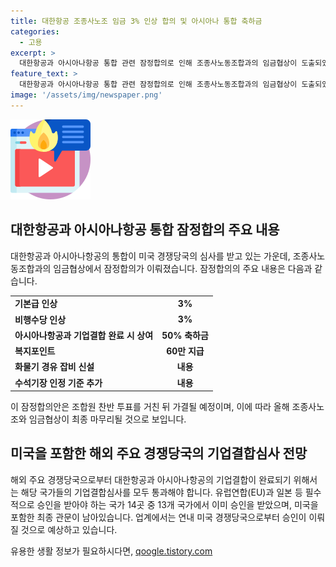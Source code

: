 ```yaml
---
title: 대한항공 조종사노조 임금 3% 인상 합의 및 아시아나 통합 축하금
categories:
  - 고용
excerpt: >
  대한항공과 아시아나항공 통합 관련 잠정합의로 인해 조종사노동조합과의 임금협상이 도출되었다. 이번 합의는 기본급과 비행수당 3% 인상, 기업결합 완료 시 상여 50% 축하금, 복지포인트 60만 지급, 화물기 경유 잡비 신설 등을 포함하고 있다. 통합은 해외 주요 경쟁당국 기업결합심사 절차를 거쳤으며, 미국 심사가 최종 관문으로 남아있는 상황이다. 미국 경쟁당국으로부터의 승인을 향해 향후 발전이 예상되고 있다.
feature_text: >
  대한항공과 아시아나항공 통합 관련 잠정합의로 인해 조종사노동조합과의 임금협상이 도출되었다. 이번 합의는 기본급과 비행수당 3% 인상, 기업결합 완료 시 상여 50% 축하금, 복지포인트 60만 지급, 화물기 경유 잡비 신설 등을 포함하고 있다. 통합은 해외 주요 경쟁당국 기업결합심사 절차를 거쳤으며, 미국 심사가 최종 관문으로 남아있는 상황이다. 미국 경쟁당국으로부터의 승인을 향해 향후 발전이 예상되고 있다.
image: '/assets/img/newspaper.png'
---
```


<p><img src="/assets/img/news.png" alt="rentncar 속보" /></p>

<h2 data-ke-size="size26">대한항공과 아시아나항공 통합 잠정합의 주요 내용</h2>

<p data-ke-size="size16">대한항공과 아시아나항공의 통합이 미국 경쟁당국의 심사를 받고 있는 가운데, 조종사노동조합과의 임금협상에서 잠정합의가 이뤄졌습니다. 잠정합의의 주요 내용은 다음과 같습니다.</p>

<table>
  <tr>
    <td><b>기본급 인상</b></td>
    <td style="text-align: center; height: 17px;"><b>3%</b></td>
  </tr>
  <tr>
    <td><b>비행수당 인상</b></td>
    <td style="text-align: center; height: 17px;"><b>3%</b></td>
  </tr>
  <tr>
    <td><b>아시아나항공과 기업결합 완료 시 상여</b></td>
    <td style="text-align: center; height: 17px;"><b>50% 축하금</b></td>
  </tr>
  <tr>
    <td><b>복지포인트</b></td>
    <td style="text-align: center; height: 17px;"><b>60만 지급</b></td>
  </tr>
  <tr>
    <td><b>화물기 경유 잡비 신설</b></td>
    <td style="text-align: center; height: 17px;"><b>내용</b></td>
  </tr>
  <tr>
    <td><b>수석기장 인정 기준 추가</b></td>
    <td style="text-align: center; height: 17px;"><b>내용</b></td>
  </tr>
</table>

<p data-ke-size="size16">이 잠정합의안은 조합원 찬반 투표를 거친 뒤 가결될 예정이며, 이에 따라 올해 조종사노조와 임금협상이 최종 마무리될 것으로 보입니다.</p>

<h2 data-ke-size="size26">미국을 포함한 해외 주요 경쟁당국의 기업결합심사 전망</h2>

<p data-ke-size="size16">해외 주요 경쟁당국으로부터 대한항공과 아시아나항공의 기업결합이 완료되기 위해서는 해당 국가들의 기업결합심사를 모두 통과해야 합니다. 유럽연합(EU)과 일본 등 필수적으로 승인을 받아야 하는 국가 14곳 중 13개 국가에서 이미 승인을 받았으며, 미국을 포함한 최종 관문이 남아있습니다. 업계에서는 연내 미국 경쟁당국으로부터 승인이 이뤄질 것으로 예상하고 있습니다.</p>
유용한 생활 정보가 필요하시다면, <a href="https://qoogle.tistory.com" rel="dofollow">qoogle.tistory.com</a>


